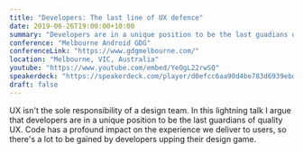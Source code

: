 ```yaml
---
title: "Developers: The last line of UX defence"
date: 2019-06-26T19:00:00+10:00
summary: "Developers are in a unique position to be the last guadians of quality UX."
conference: "Melbourne Android GDG"
conferenceLink: "https://www.gdgmelbourne.com/"
location: "Melbourne, VIC, Australia"
youtube: "https://www.youtube.com/embed/YeOgL22rwSQ"
speakerdeck: "https://speakerdeck.com/player/d0efcc6aa90d4be783d6939ebddafc68"
draft: false
---
```


UX isn't the sole responsibility of a design team. In this lightning talk I argue that developers are in a unique
position to be the last guardians of quality UX. Code has a profound impact on the experience we deliver to users, so
there's a lot to be gained by developers upping their design game.
